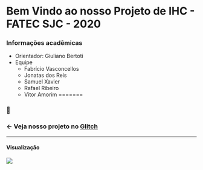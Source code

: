 Bem Vindo ao nosso Projeto de IHC - FATEC SJC - 2020
=================

### Informações acadêmicas
- Orientador: Giuliano Bertoti
- Equipe
     - Fabrício Vasconcellos
     - Jonatas dos Reis
     - Samuel Xavier
     - Rafael Ribeiro
     - Vitor Amorim
=======
### :round_pushpin:
### ← Veja nosso projeto no [Glitch](https://ihc-projeto2.glitch.me/)
-------------------

    
   
#### Visualização
![](aviao.gif)

